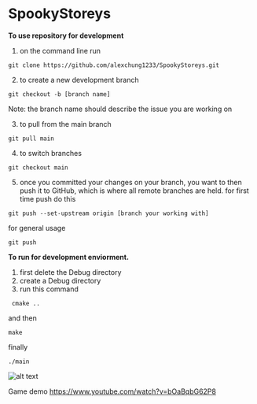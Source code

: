 # SpookyStoreys

**To use repository for development**
1. on the command line run
```
git clone https://github.com/alexchung1233/SpookyStoreys.git
```
2. to create a new development branch
```
git checkout -b [branch name]
```
Note: the branch name should describe the issue you are working on

3. to pull from the main branch
```
git pull main
```
4. to switch branches
```
git checkout main
```

5. once you committed your changes on your branch, you want to then push it to GitHub, which is where all remote branches are held.
for first time push do this
```
git push --set-upstream origin [branch your working with]
```
for general usage
```
git push
```

**To run for development enviorment.**

1. first delete the Debug directory
2. create a Debug directory
3. run this command
```
 cmake ..
```
and then
```
make
```
finally
```
./main
```
![alt text](https://i.imgur.com/1yknMQ8.png)

Game demo
https://www.youtube.com/watch?v=bOaBqbG62P8
